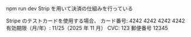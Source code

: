 npm run dev
Strip を用いて決済の仕組みを行っている

Stripe のテストカードを使用する場合、
カード番号: 4242 4242 4242 4242
有効期限（月/年）: 11/25（2025 年 11 月）
CVC: 123
郵便番号 12345

